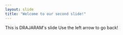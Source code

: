 ```yaml
---
layout: slide
title: "Welcome to our second slide!"
---
```

This is DRAJARAM's slide
Use the left arrow to go back!